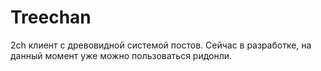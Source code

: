 # Treechan

2ch клиент с древовидной системой постов. 
Сейчас в разработке, на данный момент уже можно пользоваться ридонли.
